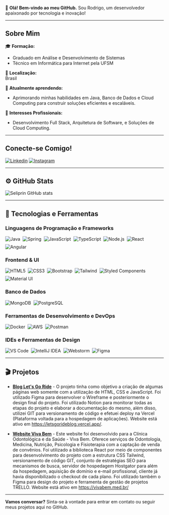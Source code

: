 👋 **Olá! Bem-vindo ao meu GitHub.** Sou Rodrigo, um desenvolvedor apaixonado por tecnologia e inovação!

---

## Sobre Mim

🎓 **Formação:**  
   - Graduado em Análise e Desenvolvimento de Sistemas  
   - Técnico em Informática para Internet pela UFSM

📍 **Localização:**  
   Brasil

🌱 **Atualmente aprendendo:**  
   - Aprimorando minhas habilidades em Java, Banco de Dados e Cloud Computing para construir soluções eficientes e escaláveis.

💼 **Interesses Profissionais:**  
   - Desenvolvimento Full Stack, Arquitetura de Software, e Soluções de Cloud Computing.

---

## Conecte-se Comigo!

[![Linkedin](https://img.shields.io/badge/LinkedIn-0077B5?style=for-the-badge&logo=linkedin&logoColor=white)](https://www.linkedin.com/in/rodrigo-seliprin-249478227/)
[![Instagram](https://img.shields.io/badge/Instagram-E4405F?style=for-the-badge&logo=instagram&logoColor=white)](https://instagram.com/seliprinr)

---

## ⚙️ GitHub Stats

![Seliprin GitHub stats](https://github-readme-stats.vercel.app/api?username=seliprinr&show_icons=true&theme=tokyonight)

---

## 🚀 Tecnologias e Ferramentas

### Linguagens de Programação e Frameworks
<div style="display: flex; flex-wrap: wrap; gap: 8px;">
  <img src="https://img.shields.io/badge/Java-ED8B00?style=for-the-badge&logo=openjdk&logoColor=white" alt="Java" />
  <img src="https://img.shields.io/badge/Spring-6DB33F?style=for-the-badge&logo=spring&logoColor=white" alt="Spring" />
  <img src="https://img.shields.io/badge/JavaScript-F7DF1E?style=for-the-badge&logo=javascript&logoColor=black" alt="JavaScript" />
  <img src="https://img.shields.io/badge/TypeScript-007ACC?style=for-the-badge&logo=typescript&logoColor=white" alt="TypeScript" />
  <img src="https://img.shields.io/badge/Node.js-43853D?style=for-the-badge&logo=node.js&logoColor=white" alt="Node.js" />
  <img src="https://img.shields.io/badge/React-20232A?style=for-the-badge&logo=react&logoColor=61DAFB" alt="React" />
  <img src="https://img.shields.io/badge/Angular-DD0031?style=for-the-badge&logo=angular&logoColor=white" alt="Angular"/>
</div>

### Frontend & UI
<div style="display: flex; flex-wrap: wrap; gap: 8px;">
  <img src="https://img.shields.io/badge/HTML5-E34F26?style=for-the-badge&logo=html5&logoColor=white" alt="HTML5" />
  <img src="https://img.shields.io/badge/CSS3-1572B6?style=for-the-badge&logo=css3&logoColor=white" alt="CSS3" />
  <img src="https://img.shields.io/badge/Bootstrap-563D7C?style=for-the-badge&logo=bootstrap&logoColor=white" alt="Bootstrap" />
   <img src="https://img.shields.io/badge/Tailwind_CSS-38B2AC?style=for-the-badge&logo=tailwind-css&logoColor=white" alt="Tailwind" />
   <img src="https://img.shields.io/badge/styled--components-DB7093?style=for-the-badge&logo=styled-components&logoColor=white" alt="Styled Components" />
   <img src="https://img.shields.io/badge/Material--UI-0081CB?style=for-the-badge&logo=material-ui&logoColor=white" alt="Material UI" />
</div>

### Banco de Dados
<div style="display: flex; flex-wrap: wrap; gap: 8px;">
  <img src="https://img.shields.io/badge/MongoDB-4EA94B?style=for-the-badge&logo=mongodb&logoColor=white" alt="MongoDB" />
  <img src="https://img.shields.io/badge/PostgreSQL-316192?style=for-the-badge&logo=postgresql&logoColor=white" alt="PostgreSQL" />
</div>

### Ferramentas de Desenvolvimento e DevOps
<div style="display: flex; flex-wrap: wrap; gap: 8px;">
  <img src="https://img.shields.io/badge/Docker-0db7ed?style=for-the-badge&logo=docker&logoColor=white" alt="Docker" />
  <img src="https://img.shields.io/badge/AWS-FF9900?style=for-the-badge&logo=amazonaws&logoColor=white" alt="AWS" />
  <img src="https://img.shields.io/badge/Postman-FF6C37?style=for-the-badge&logo=postman&logoColor=white" alt="Postman" />
</div>

### IDEs e Ferramentas de Design
<div style="display: flex; flex-wrap: wrap; gap: 8px;">
  <img src="https://img.shields.io/badge/VS_Code-0078D4?style=for-the-badge&logo=visual%20studio%20code&logoColor=white" alt="VS Code" />
  <img src="https://img.shields.io/badge/IntelliJ_IDEA-000000?style=for-the-badge&logo=intellij-idea&logoColor=white" alt="IntelliJ IDEA" />
   <img src="https://img.shields.io/badge/WebStorm-000000?style=for-the-badge&logo=WebStorm&logoColor=white" alt="Webstorm" />
  <img src="https://img.shields.io/badge/Figma-F24E1E?style=for-the-badge&logo=figma&logoColor=white" alt="Figma" />
</div>

---

## 🎬 Projetos

- [**Blog Let's Go Ride**](#) - O projeto tinha como objetivo a criação de algumas páginas web somente com a utilização de HTML, CSS e JavaScript. Foi utilizado Figma para desenvolver o Wireframe e posteriormente o design final do projeto. Foi utilizado Notion para monitorar todas as etapas do projeto e elaborar a documentação do mesmo, além disso, utilizei GIT para versionamento de código e efetuei deploy na Vercel (Plataforma voltada para a hospedagem de aplicações). Website está ativo em https://letsgorideblog.vercel.app/.
  
- [**Website Viva Bem**](#) - Este website foi desenvolvido para a Clínica Odontológica e da Saúde - Viva Bem. Oferece serviços de Odontologia, Medicina, Nutrição, Psicologia e Fisioterapia com a captação de venda de convênios. Foi utilizado a biblioteca React por meio de componentes para desenvolvimento do projeto com a estrutura CSS Tailwind, versionamento de código GIT, conjunto de estratégias SEO para mecanismos de busca, servidor de hospedagem Hostgator para além da hospedagem, aquisição de domínio e e-mail profissional, cliente já havia disponibilizado o checkout de cada plano. Foi utilizado também o Figma para design do projeto e ferramenta de gestão de projetos TRELLO. Website está ativo em https://vivabem.med.br/ 

---

**Vamos conversar?** Sinta-se à vontade para entrar em contato ou seguir meus projetos aqui no GitHub.
